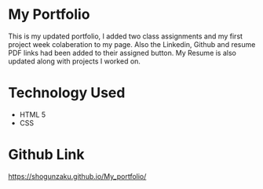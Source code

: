 

# My Portfolio

This is my updated portfolio, I added two class assignments and my first project week colaberation to my page. Also the Linkedin, Github and resume PDF links had been added to their assigned button. My Resume is also updated along with projects I worked on.

# Technology Used

- HTML 5
- CSS

# Github Link

https://shogunzaku.github.io/My_portfolio/